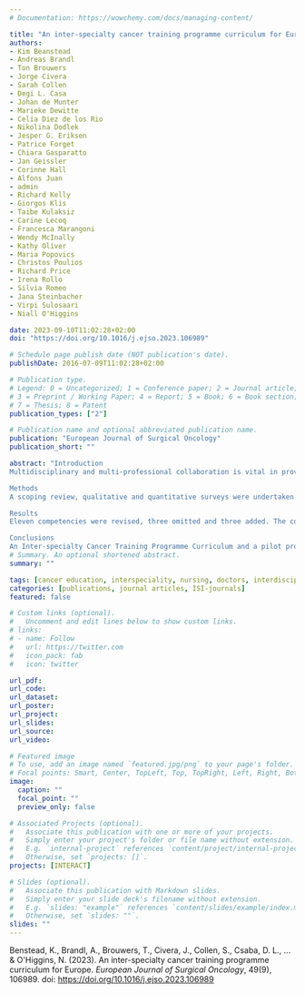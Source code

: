 ```yaml
---
# Documentation: https://wowchemy.com/docs/managing-content/

title: "An inter-specialty cancer training programme curriculum for Europe"
authors:
- Kim Beanstead
- Andreas Brandl
- Ton Brouwers
- Jorge Civera
- Sarah Collen
- Degi L. Casa
- Johan de Munter
- Marieke Dewitte
- Celia Diez de los Rio
- Nikolina Dodlek
- Jesper G. Eriksen
- Patrice Forget
- Chiara Gasparatto
- Jan Geissler
- Corinne Hall
- Alfons Juan
- admin
- Richard Kelly
- Giorgos Klis
- Taibe Kulaksiz
- Carine Lecoq
- Francesca Marangoni
- Wendy McInally
- Kathy Oliver
- Maria Popovics
- Christos Poulios
- Richard Price
- Irena Rollo
- Silvia Romeo
- Jana Steinbacher
- Virpi Sulosaari
- Niall O'Higgins

date: 2023-09-10T11:02:28+02:00
doi: "https://doi.org/10.1016/j.ejso.2023.106989"

# Schedule page publish date (NOT publication's date).
publishDate: 2016-07-09T11:02:28+02:00

# Publication type.
# Legend: 0 = Uncategorized; 1 = Conference paper; 2 = Journal article;
# 3 = Preprint / Working Paper; 4 = Report; 5 = Book; 6 = Book section;
# 7 = Thesis; 8 = Patent
publication_types: ["2"]

# Publication name and optional abbreviated publication name.
publication: "European Journal of Surgical Oncology"
publication_short: ""

abstract: "Introduction
Multidisciplinary and multi-professional collaboration is vital in providing better outcomes for patients The aim of the INTERACT-EUROPE Project (Wide Ranging Cooperation and Cutting Edge Innovation As A Response To Cancer Training Needs) was to develop an inter-specialty curriculum. A pilot project will enable a pioneer cohort to acquire a sample of the competencies needed.

Methods
A scoping review, qualitative and quantitative surveys were undertaken. The quantitative survey results are reported here. Respondents, including members of education boards, curriculum committees, trainee committees of European specialist societies and the ECO Patient Advisory Committee, were asked to score 127 proposed competencies on a 7-point Likert scale as to their value in achieving the aims of the curriculum. Results were discussed and competencies developed at two stakeholder meetings. A consultative document, shared with stakeholders and available online, requested views regarding the other components of the curriculum.

Results
Eleven competencies were revised, three omitted and three added. The competencies were organised according to the CanMEDS framework with 13 Entrustable Professional Activities, 23 competencies and 127 enabling competencies covering all roles in the framework. Recommendations regarding the infrastructure, organisational aspects, eligibility of trainees and training centres, programme contents, assessment and evaluation were developed using the replies to the consultative document.

Conclusions
An Inter-specialty Cancer Training Programme Curriculum and a pilot programme with virtual and face-to-face components have been developed with the aim of improving the care of people affected by cancer."
# Summary. An optional shortened abstract.
summary: ""

tags: [cancer education, interspeciality, nursing, doctors, interdisciplinarity]
categories: [publications, journal articles, ISI-journals]
featured: false

# Custom links (optional).
#   Uncomment and edit lines below to show custom links.
# links:
# - name: Follow
#   url: https://twitter.com
#   icon_pack: fab
#   icon: twitter

url_pdf:
url_code:
url_dataset:
url_poster:
url_project:
url_slides:
url_source:
url_video:

# Featured image
# To use, add an image named `featured.jpg/png` to your page's folder. 
# Focal points: Smart, Center, TopLeft, Top, TopRight, Left, Right, BottomLeft, Bottom, BottomRight.
image:
  caption: ""
  focal_point: ""
  preview_only: false

# Associated Projects (optional).
#   Associate this publication with one or more of your projects.
#   Simply enter your project's folder or file name without extension.
#   E.g. `internal-project` references `content/project/internal-project/index.md`.
#   Otherwise, set `projects: []`.
projects: [INTERACT]

# Slides (optional).
#   Associate this publication with Markdown slides.
#   Simply enter your slide deck's filename without extension.
#   E.g. `slides: "example"` references `content/slides/example/index.md`.
#   Otherwise, set `slides: ""`.
slides: ""
---
```

Benstead, K., Brandl, A., Brouwers, T., Civera, J., Collen, S., Csaba, D. L., ... & O'Higgins, N. (2023). An inter-specialty cancer training programme curriculum for Europe. *European Journal of Surgical Oncology*, 49(9), 106989. doi: https://doi.org/10.1016/j.ejso.2023.106989
